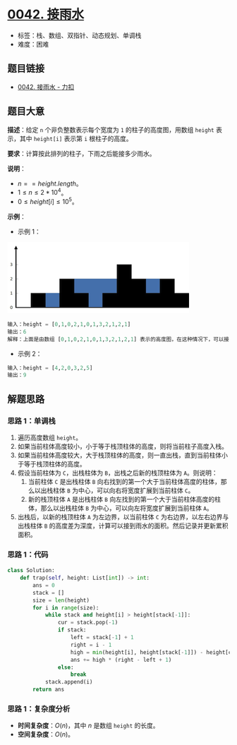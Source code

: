 # [0042. 接雨水](https://leetcode.cn/problems/trapping-rain-water/)

- 标签：栈、数组、双指针、动态规划、单调栈
- 难度：困难

## 题目链接

- [0042. 接雨水 - 力扣](https://leetcode.cn/problems/trapping-rain-water/)

## 题目大意

**描述**：给定 `n` 个非负整数表示每个宽度为 `1` 的柱子的高度图，用数组 `height` 表示，其中 `height[i]` 表示第 `i` 根柱子的高度。

**要求**：计算按此排列的柱子，下雨之后能接多少雨水。

**说明**：

- $n == height.length$。
- $1 \le n \le 2 * 10^4$。
- $0 \le height[i] \le 10^5$。

**示例**：

- 示例 1：

![](../images/20201024004201.png)

```python
输入：height = [0,1,0,2,1,0,1,3,2,1,2,1]
输出：6
解释：上面是由数组 [0,1,0,2,1,0,1,3,2,1,2,1] 表示的高度图，在这种情况下，可以接 6 个单位的雨水（蓝色部分表示雨水）。 
```

- 示例 2：

```python
输入：height = [4,2,0,3,2,5]
输出：9
```

## 解题思路

### 思路 1：单调栈

1. 遍历高度数组 `height`。
2. 如果当前柱体高度较小，小于等于栈顶柱体的高度，则将当前柱子高度入栈。
3. 如果当前柱体高度较大，大于栈顶柱体的高度，则一直出栈，直到当前柱体小于等于栈顶柱体的高度。
4. 假设当前柱体为 `C`，出栈柱体为 `B`，出栈之后新的栈顶柱体为 `A`。则说明：
   1. 当前柱体 `C` 是出栈柱体 `B` 向右找到的第一个大于当前柱体高度的柱体，那么以出栈柱体 `B`  为中心，可以向右将宽度扩展到当前柱体 `C`。
   2. 新的栈顶柱体 `A` 是出栈柱体 `B` 向左找到的第一个大于当前柱体高度的柱体，那么以出栈柱体 `B` 为中心，可以向左将宽度扩展到当前柱体 `A`。
5. 出栈后，以新的栈顶柱体 `A` 为左边界，以当前柱体 `C` 为右边界，以左右边界与出栈柱体 `B` 的高度差为深度，计算可以接到雨水的面积。然后记录并更新累积面积。

### 思路 1：代码

```python
class Solution:
    def trap(self, height: List[int]) -> int:
        ans = 0
        stack = []
        size = len(height)
        for i in range(size):
            while stack and height[i] > height[stack[-1]]:
                cur = stack.pop(-1)
                if stack:
                    left = stack[-1] + 1
                    right = i - 1
                    high = min(height[i], height[stack[-1]]) - height[cur]
                    ans += high * (right - left + 1)
                else:
                    break
            stack.append(i)
        return ans
```

### 思路 1：复杂度分析

- **时间复杂度**：$O(n)$，其中 $n$ 是数组 `height` 的长度。
- **空间复杂度**：$O(n)$。